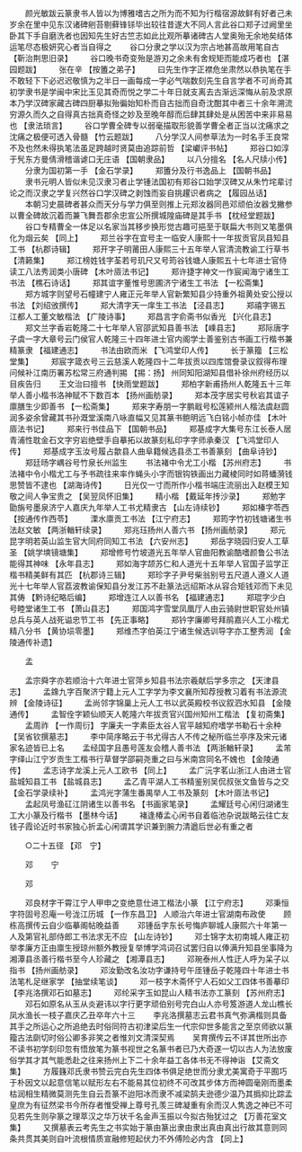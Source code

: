 <!-- { "loadSidebar": true } -->
　　颜光敏跋云篆隶书人皆以为博雅嗜古之所为而不知为行楷宿源故鲜有好者己未岁余在里中见东汉诸碑剜苔剔藓锋铩毕出较往昔遂大不同人言此谷口郑子过阙里坐卧其下手自磨洗者也因知先生好古竺志如此比观所摹诸碑古人堂奥殆无余地矣结体运笔尽态极妍究心者当自得之 
　　谷口分隶之学以汉为宗占地甚高故用笔自古 【靳治荆思旧录】 
　　谷口晚书奇变殆是游刃之余未有舍规矩而能成巧者也 【湛园题跋】 
　　张在辛 【按簠之弟子】 
　　曰先生作字正襟危坐肃然以恭执笔在手不敢轻下下必迟迟敬慎为之半日一画每成一字必气喘数刻先生自言学者不可尚奇其初学隶书是学闽中宋比玉见其奇而悦之学二十年日就支离去古渐远深悔从前及求原本乃学汉碑家藏古碑四厨摹拟殆徧始知朴而自古拙而自奇沈酣其中者三十余年溯流穷源久而久之自得真古拙真奇怪之妙及至晚年醇而后肆其肆处是从困苦中来非易易也 【隶法琐言】 
　　谷口学曹全碑专以弱毫描取形貌善学曹全者正当以沈痛求之沈痛之极便可透入骨髓 【竹云题跋】 
　　八分学汉人间参草法为一时名手王良常不及也然未得执笔法虽足跨越时贤莫由追踪前哲 【梁巘评书帖】 
　　郑谷口如淳于髠东方曼倩滑稽谐谑口无庄语 【国朝隶品】 
　　以八分擅名 【名人尺牍小传】 
　　分隶为国初第一手 【金石学录】 
　　郑簠分及行书逸品上 【国朝书品】 
　　隶书元明人皆似未见汉隶习者止学锺法国初有郑谷口始学汉碑又从朱竹垞辈讨论之而汉隶之学复兴然谷口学汉碑之剥蚀而妄自挑趯识者病之 【履园丛话】 
　　本朝习史晨碑者甚众而天分与学力俱至则推上元郑汝器同邑邓顽伯汝器戈撇参以曹全碑故沉着而兼飞舞吾郡余忠宣公所撰城隍庙碑是其手书 【枕经堂题跋】 
　　谷口专精曹全一体足以名家当其移步换形觉古趣可挹至于联扁大书则又笔墨俱化为烟云矣 【同上】 
　　郑兰谷字在宜号主一临安人康熙十一年拔贡官凤县知县工书 【杭郡诗辑】 
　　郑开字子明莆田人康熙三十五年举人官清流教谕工行草书 【清籁集】 
　　郑江榜姓钱字荃若号玑尺又号筠谷钱塘人康熙五十七年进士官侍读工八法秀润类小唐碑 【木叶厱法书记】 
　　郑许捷字神文一作宸闻海宁诸生工书法 【樵石诗话】 
　　郑其谊字董惟号思圃济宁诸生工书法 【一松斋集】 
　　郑方城字则望号石幢建宁人雍正元年举人官新繁知县少持重外祖黄处安公授以书法 【刘绍攽撰传】 
　　郑大清字天一庠生工书法 【泾县志】 
　　郑禧字锡五江都人工董文敏楷法 【广陵诗事】 
　　郑昌言字俞斋书似香光 【兴化县志】 
　　郑文兰字香岩乾隆二十七年举人官邵武知县善书法 【嵊县志】 
　　郑际唐字子虞一字大章号云门侯官人乾隆三十四年进士官内阁学士善鉴别古书画工行楷书兼精篆隶 【福建通志】 
　　书法由欧而米 【飞鸿堂印人传】 
　　长于篆籀 【三松堂集】 
　　郑宸字箴衣号三云慈溪人乾隆四十二年拔贡以四库馆誊录议叙得布理问候补江南历署苏松常三府通判掦 【掦：扬】 州同知阳湖知县借补徐州府经历以目疾告归 
　　王文治曰擅书 【快雨堂题跋】 
　　郑柏字新甫扬州人乾隆五十三年举人善小楷书洛神赋不下数百本 【扬州画舫录】 
　　郑本茂字居实号秋岩其谊子廪膳生少即善书 【一松斋集】 
　　郑来字寿朋一字鹏戢号松莲颍州人楷法虞赵圆润多姿余曾藏其书孙溉堂溪南八咏直幅又见其篆书鲍明远飞白铭小帧亦佳 【木叶厱法书记】 
　　郑来行书佳品下 【国朝书品】 
　　郑基成字大集号东江长泰人居青浦性耽金石文字穷岩绝壁手自摹拓以故篆刻私印字字师承秦汉 【飞鸿堂印人传】 
　　郑基成字玉汝号履占歙县人曲阜籍候选县丞工书善篆刻 【曲阜诗钞】 
　　郑廷旸字嵎谷号竹泉长州监生 
　　书法褚中令尤工小楷 【苏州府志】 
　　书法褚中令小楷尤工与予书疏往来率作蝇头小字而银钩铁画出力藏棱同时如蒋蟠漪钱思赞皆不逮也 【湖海诗传】 
　　日光仅一寸而所作小楷书端庄流丽出入赵模王知敬之间人争宝贵之 【吴翌凤怀旧集】 
　　精小楷 【戴延年抟沙录】 
　　郑勉字勖旃号墨泉济宁人嘉庆九年举人工书尤精隶古 【山左诗续钞】 
　　郑如榛字苓西 【按通传作西苓】 
　　溧水廪贡工书法 【江宁府志】 
　　郑筠字竹初钱塘诸生书法赵文敏 【两浙輶轩续录】 
　　郑兆珏扬州人善六书 【扬州画舫录】 
　　郑元昆字明若英山监生官大同府同知工书法 【六安州志】 
　　郑岳字晓园归安人工草圣 【姚学塽镜塘集】 
　　郑增修号竹坡道光五年举人官曲阳教谕酷嗜颜鲁公书法能得其神味 【永年县志】 
　　郑如海字颉苏仁和人道光十五年举人官国子监学正楷书精美鲜有其匹 【杭郡诗三辑】 
　　郑珍字子尹号柴翁别号五尺道人遵义人道光十七年举人官荔波教谕保知县分发江苏不赴篆法远绍斯冰从容合矩钱邓而下未见其俦 【黔诗纪略后编】 
　　郑增连江人以善书名 【福建通志】 
　　郑琨字少白号睦堂诸生工书 【萧山县志】 
　　郑国鸿字雪堂凤凰厅人由云骑尉世职官处州镇总兵与英人战死谥忠节工书 【先正事略】 
　　郑钤字廉卿号拜鹃嘉兴人工小楷尤精八分书 【黄协埙零墨】 
　　郑维杰字伯英江宁诸生候选训导字亦工整秀润 【金陵通传补遗】 

　　孟 

　　孟宗舜字亦若顺治十六年进士官萍乡知县书法宗羲献后学多宗之 【天津县志】 
　　孟鐌九字百聚济宁籍上元人工字学为李文襄所知荐授教习着有书法源流辨 【金陵诗征】 
　　孟尚邻字锦巢上元人工书以武英殿校书议叙泗水知县 【金陵通传】 
　　孟智佺字颖仙顺天人乾隆六年拔贡官兴国州知州工楷法 【复初斋集】 
　　孟周祚 【一作周衍】 字廉夫一字素臣太谷人官平越知府嗜学书勒石十余种 【吴省钦撰墓志】 
　　李中简序略云于书尤得古人不传之秘所临兰亭序及宋元诸家名迹皆已上名 
　　孟经国字且愚号莲友会稽人善书法 【两浙輶轩录】 
　　孟芾字绎山江宁岁贡生工楷书行草督学邵嗣尧重之曰与米南宫同名不媿也 【金陵通传】 
　　孟志诗字龙溪上元人工欧书 【同上】 
　　孟广沅字茗山浙江人由进士官盐城知县工书 【盐城县志】 
　　孟乙青平湖人工书精鉴别吴侃叔张文鱼皆与之交 【金石学录续补】 
　　孟鸿光字蒲生番禺举人工书及篆刻 【木叶厱法书记】 
　　孟起凤号渔矼江阴诸生以善书名 【书画家笔录】 
　　孟耀廷号心闲归湖诸生工大小篆及行楷书 【墨林今话】 
　　褚逢椿孟心闲书自着临池杂说跋略云往亡友钱子霞论近时书家独心折孟心闲谓其学识兼到腕力清遒后世必有重之者 

　　○二十五径 【邓　宁】 

　　邓 
　　宁 

　　邓 

　　邓良材字干霄江宁人甲申之变绝意仕进工楷法小篆 【江宁府志】 
　　邓秉恒字符固号忍庵一号泷江历城 【一作东昌卫】 人顺治六年进士官湖南布政使 
　　顾栋高撰传云自少临摹阁帖晚益善 
　　邓锺岳字东长号悔庐聊城人康熙六十年第一人及第官礼部侍郎工书法求无不应 【山左诗钞】 
　　邓士锦字太初南城人雍正初举孝廉方正由廪生授琼州额外教授复举博学鸿词召试罢归自以俸满升知县坐事降为湘潭县丞善行楷书至今人珍藏之 【湘潭县志】 
　　邓琬泰州人性迂人呼为呆子以指书 【扬州画舫录】 
　　邓汝勤改名汝功字谦持号午厓锺岳子乾隆四十年进士书法笔札足继家学 【抽堂续笔谈】 
　　邓一枝字木斋怀宁人石如父工四体书善摹印 【李兆洛撰邓石如墓志】 
　　邓纶采字玉如昆山人精书法亦工篆刻 【苏州府志】 
　　邓石如原名从玉从炎避讳以字行更字顽伯别号完白山人亦号笈游道人龙山樵长凤水渔长一枝子嘉庆乙丑卒年六十三 
　　李兆洛撰墓志云君书真气弥满楷则具备其手之所运心之所追绝去时俗同符古初津梁后生一代宗仰世多能言之至京师欲以篆籀古法劘切时俗公卿多非笑之者惟刘文清深契焉 
　　吴育撰传云不详其世所出亦不读书初学刻印忽有悟放笔为篆书视世之名篆书者已乃大奇遂一切以古人为法放废俗学其才其气能悉赴之往来扬州上下二十余年益工各体书无不得神诣 【艾斋文集】 
　　方履籛邓氏隶书赞云完白先生四体书俱足绝世而分隶尤美寓奇于平囿巧于朴因文以起意信笔以赋形左右不能易其位初终不可改其步体方而神圆毫刚而墨柔枯润相生精微莫测先生自云吾篆不迨阳冰而隶不减梁鹄夫逊德少温乃其撝抑比踪孟皇庶为有征然梁书今所存者惟受禅上尊号孔羡三碑凝重有余而汉人隽逸之神已不可见若先生则孕篆之理萃汉之华万状千名金声玉振以今拟古殆犹过之 【万善花室文集】 
　　又撰墓表云考先生之书实始于篆由篆出隶由隶出真由真出行故其意则同条共贯其美则自叶流根情质宣融修短起伏力不外傅险必内含 【同上】 
